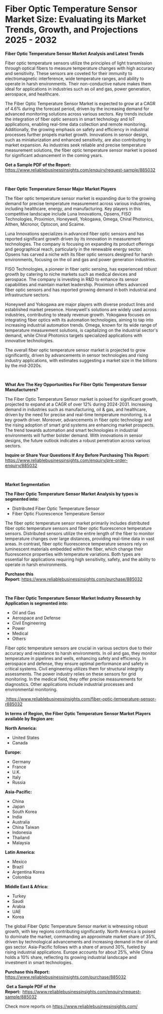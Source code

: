 <p><h1>Fiber Optic Temperature Sensor Market Size: Evaluating its Market Trends, Growth, and Projections 2025 - 2032</h1></p><p><strong>Fiber Optic Temperature Sensor Market Analysis and Latest Trends</strong></p>
<p><p>Fiber optic temperature sensors utilize the principles of light transmission through optical fibers to measure temperature changes with high accuracy and sensitivity. These sensors are coveted for their immunity to electromagnetic interference, wide temperature ranges, and ability to operate in harsh environments. Their non-conductive nature makes them ideal for applications in industries such as oil and gas, power generation, aerospace, and healthcare.</p><p>The Fiber Optic Temperature Sensor Market is expected to grow at a CAGR of 4.6% during the forecast period, driven by the increasing demand for advanced monitoring solutions across various sectors. Key trends include the integration of fiber optic sensors in smart technology and IoT applications, enabling real-time data collection and remote monitoring. Additionally, the growing emphasis on safety and efficiency in industrial processes further propels market growth. Innovations in sensor design, such as miniaturization and enhanced sensitivity, are also contributing to market expansion. As industries seek reliable and precise temperature measurement solutions, the fiber optic temperature sensor market is poised for significant advancement in the coming years.</p></p>
<p><strong>Get a Sample PDF of the Report:&nbsp;</strong> <a href="https://www.reliablebusinessinsights.com/enquiry/request-sample/885032?utm_campaign=3499&utm_medium=2&utm_source=Github&utm_content=ia&utm_term=06042025&utm_id=fiber-optic-temperature-sensor">https://www.reliablebusinessinsights.com/enquiry/request-sample/885032</a></p>
<p>&nbsp;</p>
<p><strong>Fiber Optic Temperature Sensor Major Market Players</strong></p>
<p><p>The fiber optic temperature sensor market is expanding due to the growing demand for precise temperature measurement across various industries, including healthcare, energy, and manufacturing. Key players in this competitive landscape include Luna Innovations, Opsens, FISO Technologies, Proximion, Honeywell, Yokogawa, Omega, Chiral Photonics, Althen, Micronor, Optocon, and Scaime.</p><p>Luna Innovations specializes in advanced fiber optic sensors and has reported significant growth driven by its innovation in measurement technologies. The company is focusing on expanding its product offerings and geographical reach, particularly in the renewable energy sector. Opsens has carved a niche with its fiber optic sensors designed for harsh environments, focusing on the oil and gas and power generation industries.</p><p>FISO Technologies, a pioneer in fiber optic sensing, has experienced robust growth by catering to niche markets such as medical devices and aerospace. The company is investing in R&D to enhance its sensor capabilities and maintain market leadership. Proximion offers advanced fiber optic sensors and has reported growing demand in both industrial and infrastructure sectors.</p><p>Honeywell and Yokogawa are major players with diverse product lines and established market presence. Honeywell's solutions are widely used across industries, contributing to steady revenue growth. Yokogawa focuses on integrating fiber optics with its automation technologies, aiming to tap into increasing industrial automation trends. Omega, known for its wide range of temperature measurement solutions, is capitalizing on the industrial sector's demand, while Chiral Photonics targets specialized applications with innovative technologies.</p><p>The overall fiber optic temperature sensor market is projected to grow significantly, driven by advancements in sensor technologies and rising industry applications, with estimates suggesting a market size in the billions by the mid-2020s.</p></p>
<p>&nbsp;</p>
<p><strong>What Are The Key Opportunities For Fiber Optic Temperature Sensor Manufacturers?</strong></p>
<p><p>The Fiber Optic Temperature Sensor market is poised for significant growth, projected to expand at a CAGR of over 12% during 2024-2031. Increasing demand in industries such as manufacturing, oil & gas, and healthcare, driven by the need for precise and real-time temperature monitoring, is a key growth driver. Moreover, advancements in fiber optic technology and the rising adoption of smart grid systems are enhancing market prospects. The trend towards automation and smart technologies in industrial environments will further bolster demand. With innovations in sensor designs, the future outlook indicates a robust penetration across various sectors.</p></p>
<p><strong>Inquire or Share Your Questions If Any Before Purchasing This Report:</strong> <a href="https://www.reliablebusinessinsights.com/enquiry/pre-order-enquiry/885032?utm_campaign=3499&utm_medium=2&utm_source=Github&utm_content=ia&utm_term=06042025&utm_id=fiber-optic-temperature-sensor">https://www.reliablebusinessinsights.com/enquiry/pre-order-enquiry/885032</a></p>
<p>&nbsp;</p>
<p><strong>Market Segmentation</strong></p>
<p><strong>The Fiber Optic Temperature Sensor Market Analysis by types is segmented into:</strong></p>
<p><ul><li>Distributed Fiber Optic Temperature Sensor</li><li>Fiber Optic Fluorescence Temperature Sensor</li></ul></p>
<p><p>The fiber optic temperature sensor market primarily includes distributed fiber optic temperature sensors and fiber optic fluorescence temperature sensors. Distributed sensors utilize the entire length of the fiber to monitor temperature changes over large distances, providing real-time data in vast areas. In contrast, fiber optic fluorescence temperature sensors rely on luminescent materials embedded within the fiber, which change their fluorescence properties with temperature variations. Both types are essential for applications requiring high sensitivity, safety, and the ability to operate in harsh environments.</p></p>
<p><strong>Purchase this Report:&nbsp;</strong><a href="https://www.reliablebusinessinsights.com/purchase/885032?utm_campaign=3499&utm_medium=2&utm_source=Github&utm_content=ia&utm_term=06042025&utm_id=fiber-optic-temperature-sensor">https://www.reliablebusinessinsights.com/purchase/885032</a></p>
<p>&nbsp;</p>
<p><strong>The Fiber Optic Temperature Sensor Market Industry Research by Application is segmented into:</strong></p>
<p><ul><li>Oil and Gas</li><li>Aerospace and Defense</li><li>Civil Engineering</li><li>Power</li><li>Medical</li><li>Others</li></ul></p>
<p><p>Fiber optic temperature sensors are crucial in various sectors due to their accuracy and resistance to harsh environments. In oil and gas, they monitor temperature in pipelines and wells, enhancing safety and efficiency. In aerospace and defense, they ensure optimal performance and safety in critical systems. Civil engineering utilizes them for structural integrity assessments. The power industry relies on these sensors for grid monitoring. In the medical field, they offer precise measurements for diagnostics. Other applications include industrial processes and environmental monitoring.</p></p>
<p><a href="https://www.reliablebusinessinsights.com/fiber-optic-temperature-sensor-r885032?utm_campaign=3499&utm_medium=2&utm_source=Github&utm_content=ia&utm_term=06042025&utm_id=fiber-optic-temperature-sensor">&nbsp;https://www.reliablebusinessinsights.com/fiber-optic-temperature-sensor-r885032</a></p>
<p><strong>In terms of Region, the Fiber Optic Temperature Sensor Market Players available by Region are:</strong></p>
<p>
    <p> <strong> North America: </strong>
        <ul>
            <li>United States</li>
            <li>Canada</li>
        </ul>
        </p> 
    <p> <strong> Europe: </strong>
        <ul>
            <li>Germany</li>
            <li>France</li>
            <li>U.K.</li>
            <li>Italy</li>
            <li>Russia</li>
        </ul>
        </p> 
    <p> <strong> Asia-Pacific: </strong>
        <ul>
            <li>China</li>
            <li>Japan</li>
            <li>South Korea</li>
            <li>India</li>
            <li>Australia</li>
            <li>China Taiwan</li>
            <li>Indonesia</li>
            <li>Thailand</li>
            <li>Malaysia</li>
        </ul>
        </p> 
    <p> <strong> Latin America: </strong>
        <ul>
            <li>Mexico</li>
            <li>Brazil</li>
            <li>Argentina Korea</li>
            <li>Colombia</li>
        </ul>
        </p> 
    <p> <strong> Middle East & Africa: </strong>
        <ul>
            <li>Turkey</li>
            <li>Saudi</li>
            <li>Arabia</li>
            <li>UAE</li>
            <li>Korea</li>
        </ul>
    </p>
    </p>
<p><p>The global Fiber Optic Temperature Sensor market is witnessing robust growth, with key regions contributing significantly. North America is poised to dominate the market, commanding an approximate market share of 35%, driven by technological advancements and increasing demand in the oil and gas sector. Asia-Pacific follows with a share of around 30%, fueled by rising industrial applications. Europe accounts for about 25%, while China holds a 10% share, reflecting its growing industrial landscape and investment in smart technologies.</p></p>
<p><strong>Purchase this Report: </strong><a href="https://www.reliablebusinessinsights.com/purchase/885032?utm_campaign=3499&utm_medium=2&utm_source=Github&utm_content=ia&utm_term=06042025&utm_id=fiber-optic-temperature-sensor">https://www.reliablebusinessinsights.com/purchase/885032</a></p>
<p>&nbsp;<strong>Get a Sample PDF of the Report:&nbsp;&nbsp;</strong><a href="https://www.reliablebusinessinsights.com/enquiry/request-sample/885032?utm_campaign=3499&utm_medium=2&utm_source=Github&utm_content=ia&utm_term=06042025&utm_id=fiber-optic-temperature-sensor">https://www.reliablebusinessinsights.com/enquiry/request-sample/885032</a></p>
<p><strong></strong></p>
<p>Check more reports on <a href="https://www.reliablebusinessinsights.com/?utm_campaign=3499&utm_medium=2&utm_source=Github&utm_content=ia&utm_term=06042025&utm_id=fiber-optic-temperature-sensor">https://www.reliablebusinessinsights.com/</a></p>